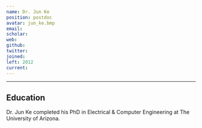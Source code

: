```yaml
---
name: Dr. Jun Ke
position: postdoc
avatar: jun_ke.bmp
email: 
scholar: 
web: 
github: 
twitter: 
joined: 
left: 2012
current: 
---
```



<hr>

## Education
Dr. Jun Ke completed his PhD in Electrical & Computer Engineering at The University of Arizona.
